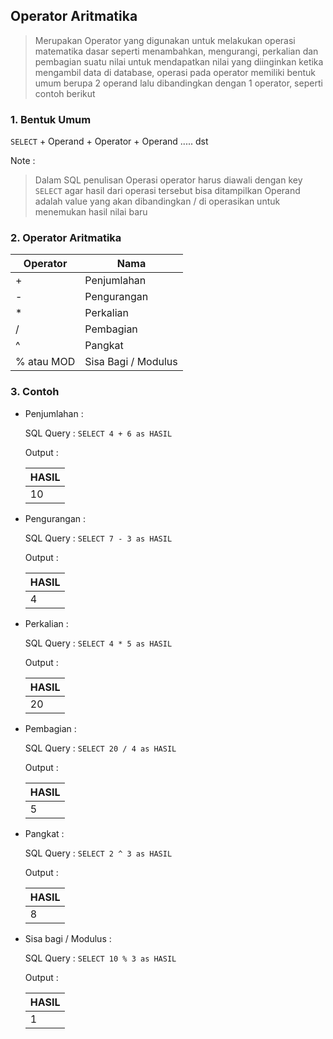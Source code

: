 ## **Operator Aritmatika**

> Merupakan Operator yang digunakan untuk melakukan operasi matematika dasar seperti menambahkan, mengurangi, perkalian dan pembagian suatu nilai untuk mendapatkan nilai yang diinginkan ketika mengambil data di database, operasi pada operator memiliki bentuk umum berupa 2 operand lalu dibandingkan dengan 1 operator, seperti contoh berikut

### **1. Bentuk Umum**

`SELECT` + Operand + Operator + Operand ..... dst
     
Note : 
> Dalam SQL penulisan Operasi operator harus diawali dengan key `SELECT` agar hasil dari operasi tersebut bisa ditampilkan
> Operand adalah value yang akan dibandingkan / di operasikan untuk menemukan hasil nilai baru


### **2. Operator Aritmatika**


| Operator | Nama     |
| ----     | -------- |
| +        | Penjumlahan     |
| -        | Pengurangan      |
| *        | Perkalian |
| /        | Pembagian    |
| ^        | Pangkat   |
| % atau MOD  | Sisa Bagi / Modulus    |
     
### **3. Contoh**

  - Penjumlahan : 
    
    SQL Query : `SELECT 4 + 6 as HASIL`
    
    Output : 
    
    | HASIL |
    | ----  |
    | 10    |
    
  - Pengurangan : 
    
    SQL Query : `SELECT 7 - 3 as HASIL`
    
    Output : 
    
    | HASIL |
    | ----  |
    | 4    |
    
  - Perkalian : 
    
    SQL Query : `SELECT 4 * 5 as HASIL`
    
    Output : 
    
    | HASIL |
    | ----  |
    | 20   |
    
  - Pembagian : 
    
    SQL Query : `SELECT 20 / 4 as HASIL`
    
    Output : 
    
    | HASIL |
    | ----  |
    | 5    |
    
- Pangkat : 
    
    SQL Query : `SELECT 2 ^ 3 as HASIL`
    
    Output : 
    
    | HASIL |
    | ----  |
    | 8   |
    
 - Sisa bagi / Modulus : 
    
    SQL Query : `SELECT 10 % 3 as HASIL`
    
    Output : 
    
    | HASIL |
    | ----  |
    | 1    |


